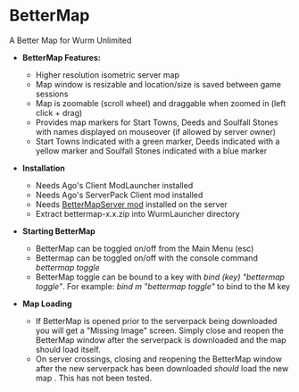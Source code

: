# BetterMap
A Better Map for Wurm Unlimited

- **BetterMap Features:**
  - Higher resolution isometric server map
  - Map window is resizable and location/size is saved between game sessions
  - Map is zoomable (scroll wheel) and draggable when zoomed in (left click + drag)
  - Provides map markers for Start Towns, Deeds and Soulfall Stones with names displayed on mouseover (if allowed by server owner)
  - Start Towns indicated with a green marker, Deeds indicated with a yellow marker and Soulfall Stones indicated with a blue marker
 
 - **Installation**
   - Needs Ago's Client ModLauncher installed
   - Needs Ago's ServerPack Client mod installed
   - Needs [BetterMapServer mod]([https://www.google.com](https://github.com/Gwiz65/BetterMapServer/releases/tag/1.0)) installed on the server
   - Extract bettermap-x.x.zip into WurmLauncher directory

- **Starting BetterMap**
  - BetterMap can be toggled on/off from the Main Menu (esc)
  - Bettermap can be toggled  on/off with the console command _bettermap toggle_
  - BetterMap toggle can be bound to a key with _bind (key) "bettermap toggle"_. For example: _bind m "bettermap toggle"_ to bind to the M key
  
- **Map Loading**
  - If BetterMap is opened prior to the serverpack being downloaded you will get a "Missing Image" screen. Simply close and reopen the BetterMap window after the serverpack is downloaded and the map should load itself.
  - On server crossings, closing and reopening the BetterMap window after the new serverpack has been downloaded *should* load the new map . This has not been tested.

